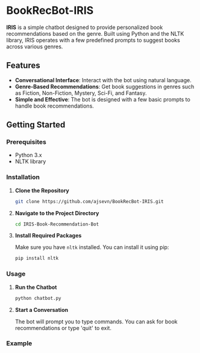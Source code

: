 # BookRecBot-IRIS

**IRIS** is a simple chatbot designed to provide personalized book recommendations based on the genre. Built using Python and the NLTK library, IRIS operates with a few predefined prompts to suggest books across various genres.

## Features

- **Conversational Interface**: Interact with the bot using natural language.
- **Genre-Based Recommendations**: Get book suggestions in genres such as Fiction, Non-Fiction, Mystery, Sci-Fi, and Fantasy.
- **Simple and Effective**: The bot is designed with a few basic prompts to handle book recommendations.

## Getting Started

### Prerequisites

- Python 3.x
- NLTK library

### Installation

1. **Clone the Repository**

    ```bash
    git clone https://github.com/ajsevn/BookRecBot-IRIS.git
    ```

2. **Navigate to the Project Directory**

    ```bash
    cd IRIS-Book-Recommendation-Bot
    ```

3. **Install Required Packages**

    Make sure you have `nltk` installed. You can install it using pip:

    ```bash
    pip install nltk
    ```

### Usage

1. **Run the Chatbot**

    ```bash
    python chatbot.py
    ```

2. **Start a Conversation**

    The bot will prompt you to type commands. You can ask for book recommendations or type 'quit' to exit.

### Example

